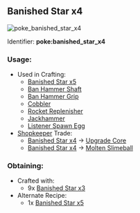 ## Banished Star x4
![poke_banished_star_x4](https://github.com/ItsMePok/PFE/assets/136857747/fe59da80-6212-4204-9d12-39e0bdbc55ff)

Identifier: **poke:banished_star_x4**

### Usage:
* Used in Crafting:
  * [Banished Star x5](https://pfewiki.gitbook.io/home/items/banished-stars/banished-star-x5)
  * [Ban Hammer Shaft](https://github.com/ItsMePok/PFE/wiki/Ban-Hammer-Shaft)
  * [Ban Hammer Grip](https://github.com/ItsMePok/PFE/wiki/Ban-Hammer-Grip)
  * [Cobbler](https://github.com/ItsMePok/PFE/wiki/Cobbler)
  * [Rocket Replenisher](https://github.com/ItsMePok/PFE/wiki/Rocket-Replenisher)
  * [Jackhammer](https://github.com/ItsMePok/PFE/wiki/Jackhammer)
  * [Listener Spawn Egg](https://github.com/ItsMePok/PFE/wiki/Listener)
* [Shopkeeper](https://github.com/ItsMePok/PFE/wiki/Shopkeeper) Trade:
  * [Banished Star x4](https://pfewiki.gitbook.io/home/items/banished-stars/banished-star-x4) -> [Upgrade Core](https://pfewiki.gitbook.io/home/items/cores/upgrade-core)
  * [Banished Star x4](https://pfewiki.gitbook.io/home/items/banished-stars/banished-star-x4) -> [Molten Slimeball](https://github.com/ItsMePok/PFE/wiki/Molten-Slimeball)

### Obtaining:
* Crafted with:
  * 9x [Banished Star x3](https://pfewiki.gitbook.io/home/items/banished-stars/banished-star-x3)
* Alternate Recipe:
  * 1x [Banished Star x5](https://pfewiki.gitbook.io/home/items/banished-stars/banished-star-x5)
